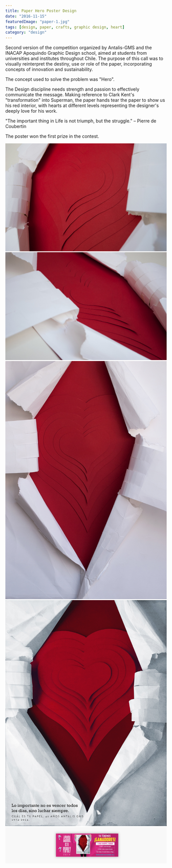 ```yaml
---
title: Paper Hero Poster Design
date: "2016-11-15"
featuredImage: "paper-1.jpg"
tags: [design, paper, crafts, graphic design, heart]
category: "design"
---
```


Second version of the competition organized by Antalis-GMS and the INACAP Apoquindo Graphic Design school, aimed at students from universities and institutes throughout Chile. The purpose of this call was to visually reinterpret the destiny, use or role of the paper, incorporating concepts of innovation and sustainability.

The concept used to solve the problem was "Hero".

The Design discipline needs strength and passion to effectively communicate the message. Making reference to Clark Kent's "transformation" into Superman, the paper hands tear the paper to show us his red interior, with hearts at different levels representing the designer's deeply love for his work.

"The important thing in Life is not triumph, but the struggle."
– Pierre de Coubertin

The poster won the first prize in the contest.

![Paper Hero - 1](paper-1.jpg)
![Paper Hero - 2](paper-2.jpg)
![Paper Hero - 3](paper-3.jpg)
![Paper Hero - 4](paper-4.jpg)
![Paper Hero - 5](paper-5.png)

